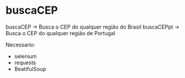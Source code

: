 # buscaCEP
buscaCEP -> Busca o CEP do qualquer região do Brasil
buscaCEPpt -> Busca o CEP do qualquer região de Portugal

Necessario:
* selenium
* requests
* BeatifulSoup
